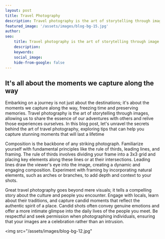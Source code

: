 ```yaml
---
layout: post
title: Travel Photography
description: Travel photography is the art of storytelling through image
featured_image: '/assets/images/blog-bg-15.jpg'
author: 
seo: 
    title: Travel photography is the art of storytelling through image
    description: 
    keywords: 
    social_image: 
    hide-from-google: false
---
```


## It's all about the moments we capture along the way

<p>Embarking on a journey is not just about the destinations; it's about the moments we capture along the way, freezing time and preserving memories. Travel photography is the art of storytelling through images, allowing us to share the essence of our adventures with others and relive those experiences ourselves. In this blog post, let's unravel the secrets behind the art of travel photography, exploring tips that can help you capture stunning moments that will last a lifetime</p>

<p> Composition is the backbone of any striking photograph. Familiarize yourself with fundamental principles like the rule of thirds, leading lines, and framing. The rule of thirds involves dividing your frame into a 3x3 grid and placing key elements along these lines or at their intersections. Leading lines draw the viewer's eye into the image, creating a dynamic and engaging composition. Experiment with framing by incorporating natural elements, such as arches or branches, to add depth and context to your shots.
</p>

<p> Great travel photography goes beyond mere visuals; it tells a compelling story about the culture and people you encounter. Engage with locals, learn about their traditions, and capture candid moments that reflect the authentic spirit of a place. Candid shots often convey genuine emotions and offer a more intimate glimpse into the daily lives of the people you meet. Be respectful and seek permission when photographing individuals, ensuring that your images are a celebration rather than an intrusion.</p>


<img src="/assets/images/blog-bg-12.jpg" 